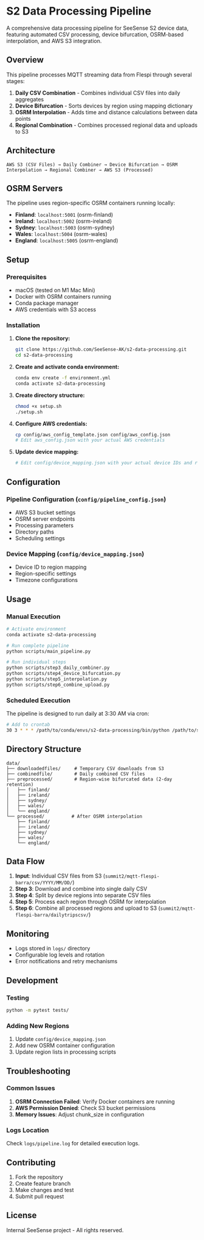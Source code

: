 # S2 Data Processing Pipeline

A comprehensive data processing pipeline for SeeSense S2 device data, featuring automated CSV processing, device bifurcation, OSRM-based interpolation, and AWS S3 integration.

## Overview

This pipeline processes MQTT streaming data from Flespi through several stages:

1. **Daily CSV Combination** - Combines individual CSV files into daily aggregates
2. **Device Bifurcation** - Sorts devices by region using mapping dictionary  
3. **OSRM Interpolation** - Adds time and distance calculations between data points
4. **Regional Combination** - Combines processed regional data and uploads to S3

## Architecture

```
AWS S3 (CSV Files) → Daily Combiner → Device Bifurcation → OSRM Interpolation → Regional Combiner → AWS S3 (Processed)
```

## OSRM Servers

The pipeline uses region-specific OSRM containers running locally:

- **Finland**: `localhost:5001` (osrm-finland)
- **Ireland**: `localhost:5002` (osrm-ireland) 
- **Sydney**: `localhost:5003` (osrm-sydney)
- **Wales**: `localhost:5004` (osrm-wales)
- **England**: `localhost:5005` (osrm-england)

## Setup

### Prerequisites

- macOS (tested on M1 Mac Mini)
- Docker with OSRM containers running
- Conda package manager
- AWS credentials with S3 access

### Installation

1. **Clone the repository:**
   ```bash
   git clone https://github.com/SeeSense-AK/s2-data-processing.git
   cd s2-data-processing
   ```

2. **Create and activate conda environment:**
   ```bash
   conda env create -f environment.yml
   conda activate s2-data-processing
   ```

3. **Create directory structure:**
   ```bash
   chmod +x setup.sh
   ./setup.sh
   ```

4. **Configure AWS credentials:**
   ```bash
   cp config/aws_config_template.json config/aws_config.json
   # Edit aws_config.json with your actual AWS credentials
   ```

5. **Update device mapping:**
   ```bash
   # Edit config/device_mapping.json with your actual device IDs and regions
   ```

## Configuration

### Pipeline Configuration (`config/pipeline_config.json`)
- AWS S3 bucket settings
- OSRM server endpoints  
- Processing parameters
- Directory paths
- Scheduling settings

### Device Mapping (`config/device_mapping.json`)
- Device ID to region mapping
- Region-specific settings
- Timezone configurations

## Usage

### Manual Execution

```bash
# Activate environment
conda activate s2-data-processing

# Run complete pipeline
python scripts/main_pipeline.py

# Run individual steps
python scripts/step3_daily_combiner.py
python scripts/step4_device_bifurcation.py
python scripts/step5_interpolation.py  
python scripts/step6_combine_upload.py
```

### Scheduled Execution

The pipeline is designed to run daily at 3:30 AM via cron:

```bash
# Add to crontab
30 3 * * * /path/to/conda/envs/s2-data-processing/bin/python /path/to/s2-data-processing/scripts/main_pipeline.py
```

## Directory Structure

```
data/
├── downloadedfiles/     # Temporary CSV downloads from S3
├── combinedfile/        # Daily combined CSV files  
├── preprocessed/        # Region-wise bifurcated data (2-day retention)
│   ├── finland/
│   ├── ireland/
│   ├── sydney/
│   ├── wales/
│   └── england/
└── processed/          # After OSRM interpolation
    ├── finland/
    ├── ireland/
    ├── sydney/
    ├── wales/
    └── england/
```

## Data Flow

1. **Input**: Individual CSV files from S3 (`summit2/mqtt-flespi-barra/csv/YYYY/MM/DD/`)
2. **Step 3**: Download and combine into single daily CSV
3. **Step 4**: Split by device regions into separate CSV files
4. **Step 5**: Process each region through OSRM for interpolation
5. **Step 6**: Combine all processed regions and upload to S3 (`summit2/mqtt-flespi-barra/dailytripscsv/`)

## Monitoring

- Logs stored in `logs/` directory
- Configurable log levels and rotation
- Error notifications and retry mechanisms

## Development

### Testing
```bash
python -m pytest tests/
```

### Adding New Regions
1. Update `config/device_mapping.json`
2. Add new OSRM container configuration
3. Update region lists in processing scripts

## Troubleshooting

### Common Issues

1. **OSRM Connection Failed**: Verify Docker containers are running
2. **AWS Permission Denied**: Check S3 bucket permissions
3. **Memory Issues**: Adjust chunk_size in configuration

### Logs Location
Check `logs/pipeline.log` for detailed execution logs.

## Contributing

1. Fork the repository
2. Create feature branch
3. Make changes and test
4. Submit pull request

## License

Internal SeeSense project - All rights reserved.
